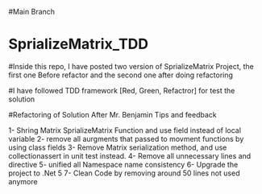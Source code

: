 #Main Branch
# SprializeMatrix_TDD

#Inside this repo, I have posted two version of SprializeMatrix Project, the first one Before refactor and the second one after doing refactoring

#I have followed TDD framework [Red, Green, Refactror] for test the solution

#Refactoring of Solution After Mr. Benjamin Tips and feedback

1- Shring Matrix SprializeMatrix Function and use field instead of local variable
2- remove all aurgments that passed to movment functions by using class fields
3- Remove Matrix serialization method, and use collectionassert in unit test instead.
4- Remove all unnecessary lines and directive
5- unified all Namespace name consistency
6- Upgrade the project to .Net 5
7- Clean Code by removing around 50 lines not used anymore
